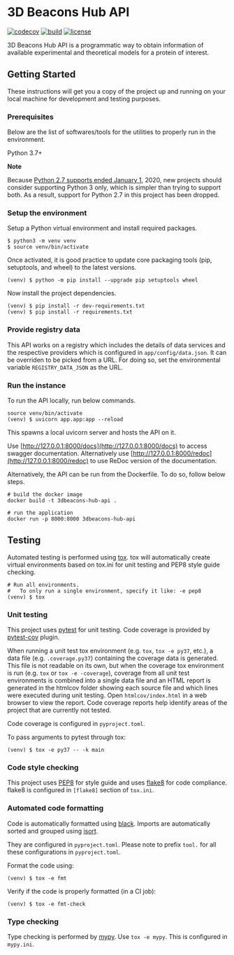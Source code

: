 # 3D Beacons Hub API

[![codecov](https://img.shields.io/codecov/c/github/3D-Beacons/3d-beacons-hub-api?style=for-the-badge)](https://codecov.io/gh/3D-Beacons/3d-beacons-hub-api)
[![build](https://img.shields.io/github/workflow/status/3D-Beacons/3d-beacons-hub-api/Hub%20API%20CI?style=for-the-badge)](https://github.com/3D-Beacons/3d-beacons-hub-api/actions?query=workflow%3A%22Hub+API+CI%22)
[![license](https://img.shields.io/github/license/3D-Beacons/3d-beacons-hub-api?style=for-the-badge)](https://raw.githubusercontent.com/3D-Beacons/3d-beacons-hub-api/master/LICENSE)

3D Beacons Hub API is a programmatic way to obtain information of available experimental and theoretical models for a protein of interest.

## Getting Started
These instructions will get you a copy of the project up and running on your local machine for development and testing purposes.

### Prerequisites
Below are the list of softwares/tools for the utilities to properly run in the environment.

Python 3.7+

**Note**

Because [Python 2.7 supports ended January 1](https://pythonclock.org/), 2020, new projects should consider supporting Python 3 only, which is simpler than trying to support both. As a result, support for Python 2.7 in this project has been dropped.

### Setup the environment
Setup a Python virtual environment and install required packages.
```
$ python3 -m venv venv
$ source venv/bin/activate
```

Once activated, it is good practice to update core packaging tools (pip, setuptools, and wheel) to the latest versions.

```
(venv) $ python -m pip install --upgrade pip setuptools wheel
```

Now install the project dependencies.

```
(venv) $ pip install -r dev-requirements.txt
(venv) $ pip install -r requirements.txt
```

### Provide registry data
This API works on a registry which includes the details of data services and the respective providers which is configured in `app/config/data.json`. It can be overriden to be picked from a URL. For doing so,
set the environmental variable `REGISTRY_DATA_JSON` as the URL.

### Run the instance
To run the API locally, run below commands.

```
source venv/bin/activate
(venv) $ uvicorn app.app:app --reload
```
This spawns a local uvicorn server and hosts the API on it.

Use [http://127.0.0.1:8000/docs](http://127.0.0.1:8000/docs) to access swagger documentation. Alternatively use [http://127.0.0.1:8000/redoc](http://127.0.0.1:8000/redoc) to use ReDoc version of the documentation.

Alternatively, the API can be run from the Dockerfile. To do so, follow below steps.

```
# build the docker image
docker build -t 3dbeacons-hub-api .

# run the application
docker run -p 8000:8000 3dbeacons-hub-api
```

## Testing

Automated testing is performed using [tox](https://tox.readthedocs.io/en/latest/index.html). tox will automatically create virtual environments based on tox.ini for unit testing and PEP8 style guide checking.

```
# Run all environments.
#   To only run a single environment, specify it like: -e pep8
(venv) $ tox
```

### Unit testing

This project uses [pytest](https://pytest.org/) for unit testing. Code coverage is provided by [pytest-cov](https://pytest-cov.readthedocs.io/en/latest/) plugin.

When running a unit test tox environment (e.g. ```tox```, ```tox -e py37```, etc.), a data file (e.g. ```.coverage.py37```) containing the coverage data is generated. This file is not readable on its own, but when the coverage tox environment is run (e.g. ```tox``` or ```tox -e -coverage```), coverage from all unit test environments is combined into a single data file and an HTML report is generated in the htmlcov folder showing each source file and which lines were executed during unit testing. Open ```htmlcov/index.html``` in a web browser to view the report. Code coverage reports help identify areas of the project that are currently not tested.

Code coverage is configured in ```pyproject.toml```.

To pass arguments to pytest through tox:

```
(venv) $ tox -e py37 -- -k main
```

### Code style checking
This project uses [PEP8](https://www.python.org/dev/peps/pep-0008/) for style guide and uses [flake8](http://flake8.pycqa.org/) for code compliance. flake8 is configured in ```[flake8]``` section of ```tox.ini```.

### Automated code formatting
Code is automatically formatted using [black](https://github.com/psf/black). Imports are automatically sorted and grouped using [isort](https://github.com/timothycrosley/isort/).

They are configured in ```pyproject.toml```. Please note to prefix ```tool.``` for all these configurations in ```pyproject.toml```.

Format the code using:
```
(venv) $ tox -e fmt
```

Verify if the code is properly formatted (in a CI job):

```
(venv) $ tox -e fmt-check
```

### Type checking
Type checking is performed by [mypy](https://mypy.readthedocs.io/en/stable/index.html#). Use ```tox -e mypy```. This is configured in ```mypy.ini```.
